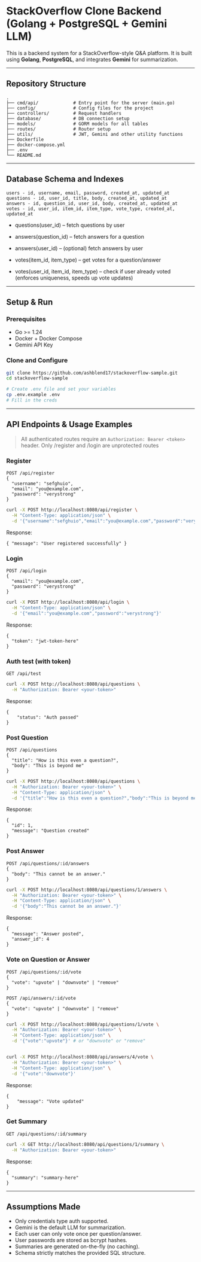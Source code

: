 # StackOverflow Clone Backend (Golang + PostgreSQL + Gemini LLM)

This is a backend system for a StackOverflow-style Q\&A platform. It is built using **Golang**, **PostgreSQL**, and integrates **Gemini** for summarization.


---

## Repository Structure

```
.
├── cmd/api/             # Entry point for the server (main.go)
├── config/              # Config files for the project
├── controllers/         # Request handlers
├── database/            # DB connection setup
├── models/              # GORM models for all tables
├── routes/              # Router setup
├── utils/               # JWT, Gemini and other utility functions
├── Dockerfile
├── docker-compose.yml
├── .env
└── README.md
```

---
## Database Schema and Indexes
```
users - id, username, email, password, created_at, updated_at  
questions - id, user_id, title, body, created_at, updated_at  
answers - id, question_id, user_id, body, created_at, updated_at  
votes - id, user_id, item_id, item_type, vote_type, created_at, updated_at  

```

- questions(user_id) – fetch questions by user

- answers(question_id) – fetch answers for a question

- answers(user_id) – (optional) fetch answers by user

- votes(item_id, item_type) – get votes for a question/answer

- votes(user_id, item_id, item_type) – check if user already voted (enforces uniqueness, speeds up vote updates)


---

## Setup & Run

### Prerequisites

* Go >= 1.24
* Docker + Docker Compose
* Gemini API Key

### Clone and Configure

```bash
git clone https://github.com/ashblend17/stackoverflow-sample.git
cd stackoverflow-sample

# Create .env file and set your variables
cp .env.example .env
# Fill in the creds
```
<!-- 
### 🐳 Run with Docker Compose

```bash
docker-compose up --build
``` -->

<!-- ### 🌐 Server will be live at:

```
http://localhost:8080
```

--- -->


---

## API Endpoints & Usage Examples

> All authenticated routes require an `Authorization: Bearer <token>` header. Only /register and /login are unprotected routes

### Register

```
POST /api/register
{
  "username": "sefghuio",
  "email": "you@example.com",
  "password": "verystrong"
}
```
```bash
curl -X POST http://localhost:8080/api/register \
  -H "Content-Type: application/json" \
  -d '{"username":"sefghuio","email":"you@example.com","password":"verystrong"}'

```
Response:
```
{ "message": "User registered successfully" }
```


### Login

```
POST /api/login
{
  "email": "you@example.com",
  "password": "verystrong"
}
```
```bash
curl -X POST http://localhost:8080/api/login \
  -H "Content-Type: application/json" \
  -d '{"email":"you@example.com","password":"verystrong"}'

```
Response:
```
{
  "token": "jwt-token-here"
}
```

### Auth test (with token)
```
GET /api/test
```
```bash
curl -X POST http://localhost:8080/api/questions \
  -H "Authorization: Bearer <your-token>"
```
Response:
```
{
    "status": "Auth passed"
}
```

### Post Question

```
POST /api/questions
{
  "title": "How is this even a question?",
  "body": "This is beyond me"
}
```
```bash
curl -X POST http://localhost:8080/api/questions \
  -H "Authorization: Bearer <your-token>" \
  -H "Content-Type: application/json" \
  -d '{"title":"How is this even a question?","body":"This is beyond me..."}'

```
Response:
```
{
  "id": 1,
  "message": "Question created"
}
```

### Post Answer

```
POST /api/questions/:id/answers
{
  "body": "This cannot be an answer."
}
```
```bash
curl -X POST http://localhost:8080/api/questions/1/answers \
  -H "Authorization: Bearer <your-token>" \
  -H "Content-Type: application/json" \
  -d '{"body":"This cannot be an answer."}'

```

Response:
```
{
  "message": "Answer posted",
  "answer_id": 4
}
```

### Vote on Question or Answer

```
POST /api/questions/:id/vote
{
  "vote": "upvote" | "downvote" | "remove"
}

POST /api/answers/:id/vote
{
  "vote": "upvote" | "downvote" | "remove"
}
```
```bash
curl -X POST http://localhost:8080/api/questions/1/vote \
  -H "Authorization: Bearer <your-token>" \
  -H "Content-Type: application/json" \
  -d '{"vote":"upvote"}' # or "downvote" or "remove"


curl -X POST http://localhost:8080/api/answers/4/vote \
  -H "Authorization: Bearer <your-token>" \
  -H "Content-Type: application/json" \
  -d '{"vote":"downvote"}'

```

Response:
```
{
    "message": "Vote updated"
}
```

### Get Summary

```
GET /api/questions/:id/summary
```
```bash
curl -X GET http://localhost:8080/api/questions/1/summary \
  -H "Authorization: Bearer <your-token>"

```

Response:
```
{
  "summary": "summary-here"
}
```

---

## Assumptions Made

* Only credentials type auth supported.
* Gemini is the default LLM for summarization.
* Each user can only vote once per question/answer.
* User passwords are stored as bcrypt hashes.
* Summaries are generated on-the-fly (no caching).
* Schema strictly matches the provided SQL structure.
